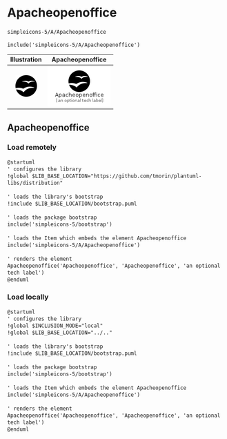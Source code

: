 # Apacheopenoffice


```text
simpleicons-5/A/Apacheopenoffice
```

```text
include('simpleicons-5/A/Apacheopenoffice')
```



| Illustration | Apacheopenoffice |
| :---: | :---: |
| ![illustration for Illustration](../../simpleicons-5/A/Apacheopenoffice.png) | ![illustration for Apacheopenoffice](../../simpleicons-5/A/Apacheopenoffice.Local.png) |




## Apacheopenoffice

### Load remotely
```plantuml
@startuml
' configures the library
!global $LIB_BASE_LOCATION="https://github.com/tmorin/plantuml-libs/distribution"

' loads the library's bootstrap
!include $LIB_BASE_LOCATION/bootstrap.puml

' loads the package bootstrap
include('simpleicons-5/bootstrap')

' loads the Item which embeds the element Apacheopenoffice
include('simpleicons-5/A/Apacheopenoffice')

' renders the element
Apacheopenoffice('Apacheopenoffice', 'Apacheopenoffice', 'an optional tech label')
@enduml
```

### Load locally
```plantuml
@startuml
' configures the library
!global $INCLUSION_MODE="local"
!global $LIB_BASE_LOCATION="../.."

' loads the library's bootstrap
!include $LIB_BASE_LOCATION/bootstrap.puml

' loads the package bootstrap
include('simpleicons-5/bootstrap')

' loads the Item which embeds the element Apacheopenoffice
include('simpleicons-5/A/Apacheopenoffice')

' renders the element
Apacheopenoffice('Apacheopenoffice', 'Apacheopenoffice', 'an optional tech label')
@enduml
```

